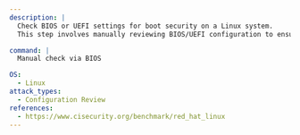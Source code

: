 ```yaml
---
description: |
  Check BIOS or UEFI settings for boot security on a Linux system.
  This step involves manually reviewing BIOS/UEFI configuration to ensure secure boot settings and password protection are enabled, aiding in configuration review and security assessment.

command: |
  Manual check via BIOS

OS:
  - Linux
attack_types:
  - Configuration Review
references:
  - https://www.cisecurity.org/benchmark/red_hat_linux
---
```

